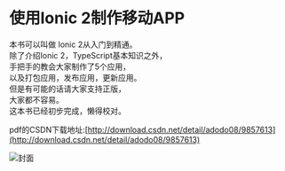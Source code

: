 # 使用Ionic 2制作移动APP

本书可以叫做 Ionic 2从入门到精通。  
除了介绍Ionic 2，TypeScript基本知识之外，  
手把手的教会大家制作了5个应用，  
以及打包应用，发布应用，更新应用。  
但是有可能的话请大家支持正版，  
大家都不容易。  
这本书已经初步完成，懒得校对。  
  
pdf的CSDN下载地址:[http://download.csdn.net/detail/adodo08/9857613](http://download.csdn.net/detail/adodo08/9857613)

![封面](/imgs/cover.png)

